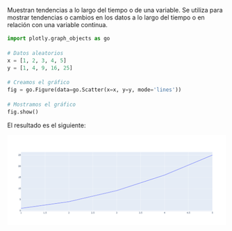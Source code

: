 Muestran tendencias a lo largo del tiempo o de una variable.
Se utiliza para mostrar tendencias o cambios en los datos a lo largo del tiempo o en relación con una variable continua.

```python
import plotly.graph_objects as go

# Datos aleatorios
x = [1, 2, 3, 4, 5]
y = [1, 4, 9, 16, 25]

# Creamos el gráfico
fig = go.Figure(data=go.Scatter(x=x, y=y, mode='lines'))

# Mostramos el gráfico
fig.show()
```
El resultado es el siguiente:

![Grafico de lineas](../images/linea.png)